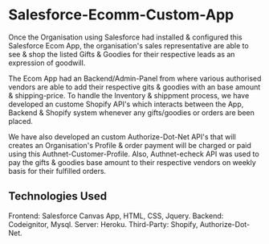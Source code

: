 # Salesforce-Ecomm-Custom-App

Once the Organisation using Salesforce had installed & configured this Salesforce Ecom App, the organisation's sales representative are able to see & shop the listed Gifts & Goodies for their respective leads as an expression of goodwill.

The Ecom App had an Backend/Admin-Panel from where various authorised vendors are able to add their respective gits & goodies with an base amount & shipping-price. To handle the Inventory & shippment process, we have developed an custome Shopify API's which interacts between the App, Backend & Shopify system whenever any gifts/goodies or orders are been placed.

We have also developed an custom Authorize-Dot-Net API's that will creates an Organisation's Profile & order payment will be charged or paid using this Authnet-Customer-Profile. Also, Authnet-echeck API was used to pay the gifts & goodies base amount to their respective vendors on weekly basis for their fulfilled orders.

## Technologies Used
Frontend: Salesforce Canvas App, HTML, CSS, Jquery.
Backend: Codeignitor, Mysql.
Server: Heroku.
Third-Party: Shopify, Authorize-Dot-Net.
